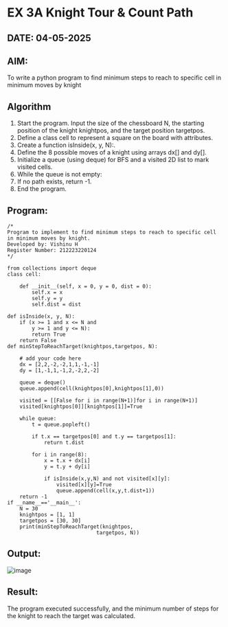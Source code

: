# EX 3A Knight Tour & Count Path
## DATE: 04-05-2025
## AIM:
To write a python program to find minimum steps to reach to specific cell in minimum moves by knight


## Algorithm
1. Start the program. Input the size of the chessboard N, the starting position of the knight knightpos, and the target position targetpos.
2. Define a class cell to represent a square on the board with attributes.
3. Create a function isInside(x, y, N):.
4. Define the 8 possible moves of a knight using arrays dx[] and dy[].
5. Initialize a queue (using deque) for BFS and a visited 2D list to mark visited cells.
6. While the queue is not empty:
7. If no path exists, return -1.  
8. End the program.

## Program:
```
/*
Program to implement to find minimum steps to reach to specific cell in minimum moves by knight.
Developed by: Vishinu H
Register Number: 212223220124
*/

from collections import deque
class cell:
     
    def __init__(self, x = 0, y = 0, dist = 0):
        self.x = x
        self.y = y
        self.dist = dist

def isInside(x, y, N):
    if (x >= 1 and x <= N and
        y >= 1 and y <= N):
        return True
    return False
def minStepToReachTarget(knightpos,targetpos, N):
     
    # add your code here
    dx = [2,2,-2,-2,1,1,-1,-1]
    dy = [1,-1,1,-1,2,-2,2,-2]
    
    queue = deque()
    queue.append(cell(knightpos[0],knightpos[1],0))
    
    visited = [[False for i in range(N+1)]for i in range(N+1)]
    visited[knightpos[0]][knightpos[1]]=True
    
    while queue:
        t = queue.popleft()
        
        if t.x == targetpos[0] and t.y == targetpos[1]:
            return t.dist
        
        for i in range(8):
            x = t.x + dx[i]
            y = t.y + dy[i]
            
            if isInside(x,y,N) and not visited[x][y]:
                visited[x][y]=True
                queue.append(cell(x,y,t.dist+1))
    return -1
if __name__=='__main__':
    N = 30
    knightpos = [1, 1]
    targetpos = [30, 30]
    print(minStepToReachTarget(knightpos,
                             targetpos, N))
```

## Output:
![image](https://github.com/user-attachments/assets/97734ea2-7af7-4d74-baa0-2a32443fe840)



## Result:
The program executed successfully, and the minimum number of steps for the knight to reach the target was calculated.
